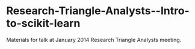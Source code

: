 Research-Triangle-Analysts--Intro-to-scikit-learn
=================================================

Materials for talk at January 2014 Research Triangle Analysts meeting.
